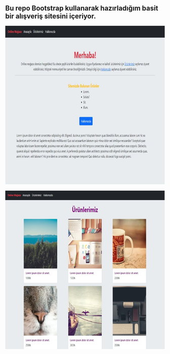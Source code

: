 ## Bu repo Bootstrap kullanarak hazırladığım basit bir alışveriş sitesini içeriyor.

<img src="https://raw.githubusercontent.com/burcaktezcan/Simple-shopping-site-with-Bootstrap/main/Shopping%20Site/index%20image.JPG" alt="Anasayfa" width="800" height="500">
<br>
<br>
<img src="https://raw.githubusercontent.com/burcaktezcan/Simple-shopping-site-with-Bootstrap/main/Shopping%20Site/products%20image.JPG" alt="Ürünler" width="800" height="500">

